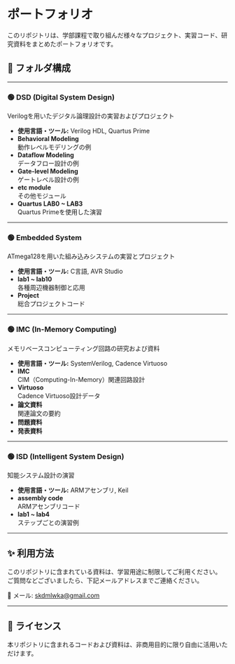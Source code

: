 # ポートフォリオ

このリポジトリは、学部課程で取り組んだ様々なプロジェクト、実習コード、研究資料をまとめたポートフォリオです。

## 📂 フォルダ構成

---

### 🟢 DSD (Digital System Design)
Verilogを用いたデジタル論理設計の実習およびプロジェクト
- **使用言語・ツール:** Verilog HDL, Quartus Prime
- **Behavioral Modeling**  
  動作レベルモデリングの例
- **Dataflow Modeling**  
  データフロー設計の例
- **Gate-level Modeling**  
  ゲートレベル設計の例
- **etc module**  
  その他モジュール
- **Quartus LAB0 ~ LAB3**  
  Quartus Primeを使用した演習

---

### 🟢 Embedded System
ATmega128を用いた組み込みシステムの実習とプロジェクト
- **使用言語・ツール:** C言語, AVR Studio
- **lab1 ~ lab10**  
  各種周辺機器制御と応用
- **Project**  
  総合プロジェクトコード

---

### 🟢 IMC (In-Memory Computing)
メモリベースコンピューティング回路の研究および資料
- **使用言語・ツール:** SystemVerilog, Cadence Virtuoso
- **IMC**  
  CIM（Computing-In-Memory）関連回路設計
- **Virtuoso**  
  Cadence Virtuoso設計データ
- **論文資料**  
  関連論文の要約
- **問題資料**
- **発表資料**

---

### 🟢 ISD (Intelligent System Design)
知能システム設計の演習
- **使用言語・ツール:** ARMアセンブリ, Keil
- **assembly code**  
  ARMアセンブリコード
- **lab1 ~ lab4**  
  ステップごとの演習例

---

## ✨ 利用方法
このリポジトリに含まれている資料は、学習用途に制限してご利用ください。 ご質問などございましたら、下記メールアドレスまでご連絡ください。

📧 メール: skdmlwka@gmail.com

---

## 📜 ライセンス
本リポジトリに含まれるコードおよび資料は、非商用目的に限り自由に活用いただけます。
